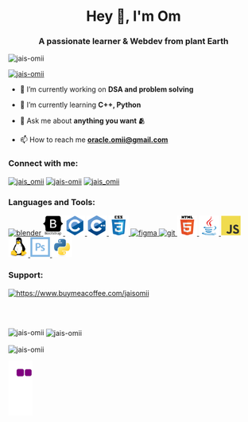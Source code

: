 <h1 align="center">Hey 👋, I'm Om</h1>
<h3 align="center">A passionate learner & Webdev from plant Earth</h3>

<p align="left"> <img src="https://komarev.com/ghpvc/?username=jais-omii&label=Profile%20views&color=0e75b6&style=flat" alt="jais-omii" /> </p>

<p align="left"> <a href="https://github.com/ryo-ma/github-profile-trophy"><img src="https://github-profile-trophy.vercel.app/?username=jais-omii" alt="jais-omii" /></a> </p>



- 🔭 I’m currently working on **DSA and problem solving**

- 🌱 I’m currently learning **C++, Python**

- 💬 Ask me about **anything you want 🫂**

- 📫 How to reach me **oracle.omii@gmail.com**

<h3 align="left">Connect with me:</h3>
<p align="left">
<a href="https://twitter.com/jais_omii" target="blank"><img align="center" src="https://raw.githubusercontent.com/rahuldkjain/github-profile-readme-generator/master/src/images/icons/Social/twitter.svg" alt="jais_omii" height="30" width="40" /></a>
<a href="https://linkedin.com/in/jais-omii" target="blank"><img align="center" src="https://raw.githubusercontent.com/rahuldkjain/github-profile-readme-generator/master/src/images/icons/Social/linked-in-alt.svg" alt="jais-omii" height="30" width="40" /></a>
<a href="https://instagram.com/jais_omii" target="blank"><img align="center" src="https://raw.githubusercontent.com/rahuldkjain/github-profile-readme-generator/master/src/images/icons/Social/instagram.svg" alt="jais_omii" height="30" width="40" /></a>
</p>

<h3 align="left">Languages and Tools:</h3>
<p align="left"> <a href="https://www.blender.org/" target="_blank" rel="noreferrer"> <img src="https://download.blender.org/branding/community/blender_community_badge_white.svg" alt="blender" width="40" height="40"/> </a> <a href="https://getbootstrap.com" target="_blank" rel="noreferrer"> <img src="https://raw.githubusercontent.com/devicons/devicon/master/icons/bootstrap/bootstrap-plain-wordmark.svg" alt="bootstrap" width="40" height="40"/> </a> <a href="https://www.cprogramming.com/" target="_blank" rel="noreferrer"> <img src="https://raw.githubusercontent.com/devicons/devicon/master/icons/c/c-original.svg" alt="c" width="40" height="40"/> </a> <a href="https://www.w3schools.com/cpp/" target="_blank" rel="noreferrer"> <img src="https://raw.githubusercontent.com/devicons/devicon/master/icons/cplusplus/cplusplus-original.svg" alt="cplusplus" width="40" height="40"/> </a> <a href="https://www.w3schools.com/css/" target="_blank" rel="noreferrer"> <img src="https://raw.githubusercontent.com/devicons/devicon/master/icons/css3/css3-original-wordmark.svg" alt="css3" width="40" height="40"/> </a> <a href="https://www.figma.com/" target="_blank" rel="noreferrer"> <img src="https://www.vectorlogo.zone/logos/figma/figma-icon.svg" alt="figma" width="40" height="40"/> </a> <a href="https://git-scm.com/" target="_blank" rel="noreferrer"> <img src="https://www.vectorlogo.zone/logos/git-scm/git-scm-icon.svg" alt="git" width="40" height="40"/> </a> <a href="https://www.w3.org/html/" target="_blank" rel="noreferrer"> <img src="https://raw.githubusercontent.com/devicons/devicon/master/icons/html5/html5-original-wordmark.svg" alt="html5" width="40" height="40"/> </a> <a href="https://www.java.com" target="_blank" rel="noreferrer"> <img src="https://raw.githubusercontent.com/devicons/devicon/master/icons/java/java-original.svg" alt="java" width="40" height="40"/> </a> <a href="https://developer.mozilla.org/en-US/docs/Web/JavaScript" target="_blank" rel="noreferrer"> <img src="https://raw.githubusercontent.com/devicons/devicon/master/icons/javascript/javascript-original.svg" alt="javascript" width="40" height="40"/> </a> <a href="https://www.linux.org/" target="_blank" rel="noreferrer"> <img src="https://raw.githubusercontent.com/devicons/devicon/master/icons/linux/linux-original.svg" alt="linux" width="40" height="40"/> </a> <a href="https://www.photoshop.com/en" target="_blank" rel="noreferrer"> <img src="https://raw.githubusercontent.com/devicons/devicon/master/icons/photoshop/photoshop-line.svg" alt="photoshop" width="40" height="40"/> </a> <a href="https://www.python.org" target="_blank" rel="noreferrer"> <img src="https://raw.githubusercontent.com/devicons/devicon/master/icons/python/python-original.svg" alt="python" width="40" height="40"/> </a> </p>

<h3 align="left">Support:</h3>

<p><a href="https://www.buymeacoffee.com/https://www.buymeacoffee.com/jaisomii"> <img align="center" src="https://cdn.buymeacoffee.com/buttons/v2/default-yellow.png" height="45" width="210" alt="https://www.buymeacoffee.com/jaisomii" /></a></p><br><br>

<p><img align="left" src="https://github-readme-stats.vercel.app/api/top-langs?username=jais-omii&show_icons=true&locale=en&layout=compact&theme=tokyonight" alt="jais-omii" /></p>

<p>&nbsp;<img align="center" src="https://github-readme-stats.vercel.app/api?username=jais-omii&show_icons=true&locale=en&theme=tokyonight" alt="jais-omii" /></p>

<p><img align="center" src="https://github-readme-streak-stats.herokuapp.com/?user=jais-omii&theme=tokyonight" alt="jais-omii" /></p>


![snake gif](https://github.com/jais-omii/jais-omii/blob/output/github-contribution-grid-snake.gif)



